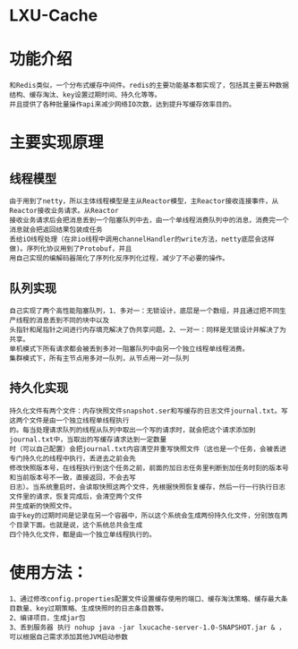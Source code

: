 # LXU-Cache
    
# 功能介绍
    和Redis类似，一个分布式缓存中间件。redis的主要功能基本都实现了，包括其主要五种数据结构、缓存淘汰、key设置过期时间、持久化等等。
    并且提供了各种批量操作api来减少网络IO次数，达到提升写缓存效率目的。
# 主要实现原理
## 线程模型
    由于用到了netty，所以主体线程模型是主从Reactor模型，主Reactor接收连接事件，从Reactor接收业务请求。从Reactor
    接收业务请求后会把消息丢到一个阻塞队列中去，由一个单线程消费队列中的消息，消费完一个消息就会把返回结果包装成任务
    丢给iO线程处理（在非io线程中调用channelHandler的write方法，netty底层会这样做)。序列化协议用到了Protobuf，并且
    用自己实现的编解码器简化了序列化反序列化过程，减少了不必要的操作。
## 队列实现
    自己实现了两个高性能阻塞队列，1、多对一：无锁设计，底层是一个数组，并且通过把不同生产线程的消息丢到不同的块中以及
    头指针和尾指针之间进行内存填充解决了伪共享问题。2、一对一：同样是无锁设计并解决了为共享。
    单机模式下所有请求都会被丢到多对一阻塞队列中由另一个独立线程单线程消费。
    集群模式下，所有主节点用多对一队列，从节点用一对一队列


## 持久化实现
    持久化文件有两个文件：内存快照文件snapshot.ser和写缓存的日志文件journal.txt。写这两个文件是由一个独立线程单线程执行
    的。每当处理请求队列的线程从队列中取出一个写的请求时，就会把这个请求添加到journal.txt中，当取出的写缓存请求达到一定数量
    时（可以自己配置）会把journal.txt内容清空并重写快照文件（这也是一个任务，会被丢进专门持久化的线程中执行，丢进去之前会先
    修改快照版本号，在线程执行到这个任务之前，前面的加日志任务里判断到加任务时刻的版本号和当前版本号不一致，直接返回，不会去写
    日志）。当系统重启时，会读取快照这两个文件，先根据快照恢复缓存，然后一行一行执行日志文件里的请求，恢复完成后，会清空两个文件
    并生成新的快照文件。
    由于key的过期时间是记录在另一个容器中，所以这个系统会生成两份持久化文件，分别放在两个目录下面。也就是说，这个系统总共会生成
    四个持久化文件，都是由一个独立单线程执行的。


# 	使用方法：
    1、通过修改config.properties配置文件设置缓存使用的端口、缓存淘汰策略、缓存最大条目数量、key过期策略、生成快照时的日志条目数等。
    2、编译项目，生成jar包
    3、丢到服务器 执行 nohup java -jar lxucache-server-1.0-SNAPSHOT.jar & ，可以根据自己需求添加其他JVM启动参数
